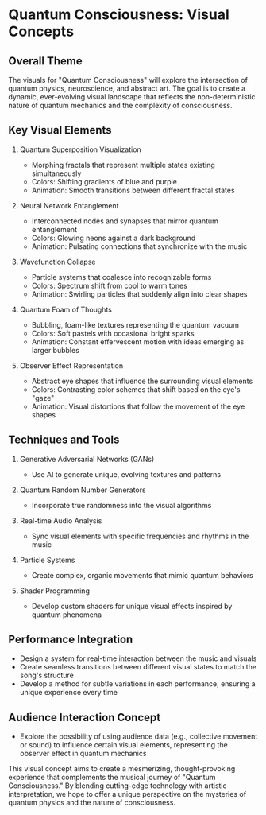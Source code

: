 # Quantum Consciousness: Visual Concepts

## Overall Theme
The visuals for "Quantum Consciousness" will explore the intersection of quantum physics, neuroscience, and abstract art. The goal is to create a dynamic, ever-evolving visual landscape that reflects the non-deterministic nature of quantum mechanics and the complexity of consciousness.

## Key Visual Elements

1. Quantum Superposition Visualization
   - Morphing fractals that represent multiple states existing simultaneously
   - Colors: Shifting gradients of blue and purple
   - Animation: Smooth transitions between different fractal states

2. Neural Network Entanglement
   - Interconnected nodes and synapses that mirror quantum entanglement
   - Colors: Glowing neons against a dark background
   - Animation: Pulsating connections that synchronize with the music

3. Wavefunction Collapse
   - Particle systems that coalesce into recognizable forms
   - Colors: Spectrum shift from cool to warm tones
   - Animation: Swirling particles that suddenly align into clear shapes

4. Quantum Foam of Thoughts
   - Bubbling, foam-like textures representing the quantum vacuum
   - Colors: Soft pastels with occasional bright sparks
   - Animation: Constant effervescent motion with ideas emerging as larger bubbles

5. Observer Effect Representation
   - Abstract eye shapes that influence the surrounding visual elements
   - Colors: Contrasting color schemes that shift based on the eye's "gaze"
   - Animation: Visual distortions that follow the movement of the eye shapes

## Techniques and Tools

1. Generative Adversarial Networks (GANs)
   - Use AI to generate unique, evolving textures and patterns

2. Quantum Random Number Generators
   - Incorporate true randomness into the visual algorithms

3. Real-time Audio Analysis
   - Sync visual elements with specific frequencies and rhythms in the music

4. Particle Systems
   - Create complex, organic movements that mimic quantum behaviors

5. Shader Programming
   - Develop custom shaders for unique visual effects inspired by quantum phenomena

## Performance Integration

- Design a system for real-time interaction between the music and visuals
- Create seamless transitions between different visual states to match the song's structure
- Develop a method for subtle variations in each performance, ensuring a unique experience every time

## Audience Interaction Concept

- Explore the possibility of using audience data (e.g., collective movement or sound) to influence certain visual elements, representing the observer effect in quantum mechanics

This visual concept aims to create a mesmerizing, thought-provoking experience that complements the musical journey of "Quantum Consciousness." By blending cutting-edge technology with artistic interpretation, we hope to offer a unique perspective on the mysteries of quantum physics and the nature of consciousness.
